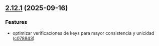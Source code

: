 ## [2.12.1](https://github.com/kkokotero/boxels/compare/c07884345d7e73cf198cfe2a49cfceb218c4d819...v2.12.1) (2025-09-16)


### Features

* optimizar verificaciones de keys para mayor consistencia y unicidad ([c078843](https://github.com/kkokotero/boxels/commit/c07884345d7e73cf198cfe2a49cfceb218c4d819))



